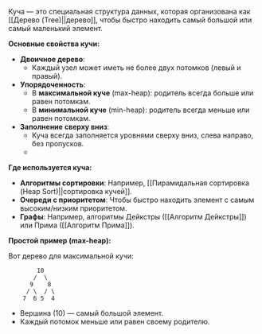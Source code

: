 Куча — это специальная структура данных, которая организована как [[Дерево (Tree)||дерево]], чтобы быстро находить самый большой или самый маленький элемент.

**Основные свойства кучи:**

- **Двоичное дерево**:
	- Каждый узел может иметь не более двух потомков (левый и правый).
- **Упорядоченность**:
	- В **максимальной куче** (max-heap): родитель всегда больше или равен потомкам.
	- В **минимальной куче** (min-heap): родитель всегда меньше или равен потомкам.
- **Заполнение сверху вниз**:
	- Куча всегда заполняется уровнями сверху вниз, слева направо, без пропусков.
	- 

**Где используется куча:**
- **Алгоритмы сортировки**: Например, [[Пирамидальная сортировка (Heap Sort)||сортировка кучей]].
- **Очереди с приоритетом**: Чтобы быстро находить элемент с самым высоким/низким приоритетом.
- **Графы**: Например, алгоритмы Дейкстры ([[Алгоритм Дейкстры]]) или Прима ([[Алгоритм Прима]]).

  
**Простой пример (max-heap):**

Вот дерево для максимальной кучи:
```
        10
       /  \
      9    8
     / \  / \
    7  6 5  4
```
- Вершина (10) — самый большой элемент.
- Каждый потомок меньше или равен своему родителю.

  
